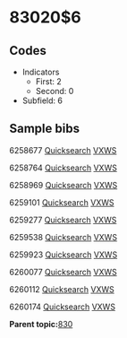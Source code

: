 # 83020$6

## Codes

-   Indicators
    -   First: 2
    -   Second: 0
-   Subfield: 6

## Sample bibs

6258677 [Quicksearch](https://search.library.yale.edu/catalog/6258677) [VXWS](http://prodorbis.library.yale.edu:7014/vxws/GetHoldingsService?bibId=6258677)

6258764 [Quicksearch](https://search.library.yale.edu/catalog/6258764) [VXWS](http://prodorbis.library.yale.edu:7014/vxws/GetHoldingsService?bibId=6258764)

6258969 [Quicksearch](https://search.library.yale.edu/catalog/6258969) [VXWS](http://prodorbis.library.yale.edu:7014/vxws/GetHoldingsService?bibId=6258969)

6259101 [Quicksearch](https://search.library.yale.edu/catalog/6259101) [VXWS](http://prodorbis.library.yale.edu:7014/vxws/GetHoldingsService?bibId=6259101)

6259277 [Quicksearch](https://search.library.yale.edu/catalog/6259277) [VXWS](http://prodorbis.library.yale.edu:7014/vxws/GetHoldingsService?bibId=6259277)

6259538 [Quicksearch](https://search.library.yale.edu/catalog/6259538) [VXWS](http://prodorbis.library.yale.edu:7014/vxws/GetHoldingsService?bibId=6259538)

6259923 [Quicksearch](https://search.library.yale.edu/catalog/6259923) [VXWS](http://prodorbis.library.yale.edu:7014/vxws/GetHoldingsService?bibId=6259923)

6260077 [Quicksearch](https://search.library.yale.edu/catalog/6260077) [VXWS](http://prodorbis.library.yale.edu:7014/vxws/GetHoldingsService?bibId=6260077)

6260112 [Quicksearch](https://search.library.yale.edu/catalog/6260112) [VXWS](http://prodorbis.library.yale.edu:7014/vxws/GetHoldingsService?bibId=6260112)

6260174 [Quicksearch](https://search.library.yale.edu/catalog/6260174) [VXWS](http://prodorbis.library.yale.edu:7014/vxws/GetHoldingsService?bibId=6260174)

**Parent topic:**[830](../../tags/830/830.md)

